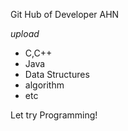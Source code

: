 Git Hub of Developer AHN

*upload*

- C,C++ 
- Java
- Data Structures
- algorithm
- etc

Let try Programming!